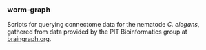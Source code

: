 ### worm-graph

Scripts for querying connectome data for the nematode *C. elegans*, gathered from data provided by the PIT Bioinformatics group at [braingraph.org](https://braingraph.org/cms/c-elegans/).
